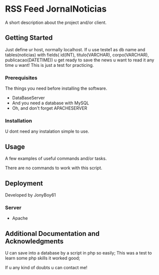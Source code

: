 # RSS Feed JornalNoticias

A short description about the project and/or client.

## Getting Started

Just define ur host, normally localhost.
If u use teste1 as db name and tables(noticias) with fields( id(INT), titulo(VARCHAR), corpo(VARCHAR), publicacao(DATETIME)) u get ready to save the news u want to read it any time u want!
This is just a test for practicing.

### Prerequisites

The things you need before installing the software.

* DataBaseServer
* And you need a database with MySQL
* Oh, and don't forget APACHESERVER

### Installation

U dont need any instalation simple to use.

## Usage

A few examples of useful commands and/or tasks.

There are no commands to work with this script.

## Deployment

Developed by JonyBoy61

### Server

* Apache

## Additional Documentation and Acknowledgments

U can save into a database by a script in php so easily;
This was a test to learn some php skills it worked good;

If u any kind of doubts u can contact me!
